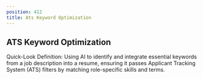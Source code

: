 ```yaml
---
position: 412
title: Ats Keyword Optimization
---
```


## ATS Keyword Optimization

Quick-Look Definition: Using AI to identify and integrate essential keywords from a job description into a resume, ensuring it passes Applicant Tracking System (ATS) filters by matching role-specific skills and terms.